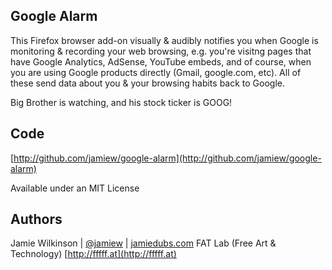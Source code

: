 Google Alarm
------------

This Firefox browser add-on visually & audibly notifies you when Google
is monitoring & recording your web browsing, e.g. you're visitng pages
that have Google Analytics, AdSense, YouTube embeds, and of course,
when you are using Google products directly (Gmail, google.com, etc).
All of these send data about you & your browsing habits back to Google.

Big Brother is watching, and his stock ticker is GOOG!

Code
----

[http://github.com/jamiew/google-alarm](http://github.com/jamiew/google-alarm)

Available under an MIT License


Authors
-----

Jamie Wilkinson | [@jamiew](http://twitter.com/jamiew) | [jamiedubs.com](http://jamiedubs.com)
FAT Lab (Free Art & Technology) [http://fffff.at](http://fffff.at)
